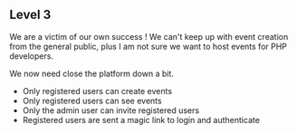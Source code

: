 ## Level 3

We are a victim of our own success ! We can't keep up with event creation from the general public, plus I am not sure we want to host events for PHP developers.

We now need close the platform down a bit.

* Only registered users can create events
* Only registered users can see events
* Only the admin user can invite registered users
* Registered users are sent a magic link to login and authenticate

